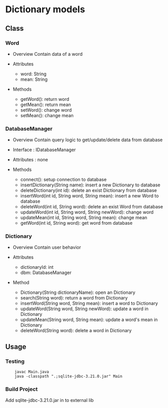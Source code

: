 # Dictionary models

## Class

### Word
- Overview
Contain data of a word

- Attributes
    - word: String
    - mean: String

- Methods
    - getWord(): return word
    - getMean(): return mean
    - setWord(): change word
    - setMean(): change mean

### DatabaseManager
- Overview
Contain query logic to get/update/delete data from database

- Interface : IDatabaseManager

- Attributes : none

- Methods
    - connect(): setup connection to database
    - insertDictionary(String name): insert a new Dictionary to database
    - deleteDictionary(int id): delete an exist Dictionary from database
    - insertWord(int id, String word, String mean): insert a new Word to database
    - deleteWord(int id, String word): delete an exist Word from database
    - updateWord(int id, String word, String newWord): change word
    - updateMean(int id, String word, String mean): change mean
    - getWord(int id, String word): get word from database

### Dictionary
- Overview
Contain user behavior

- Attributes
    - dictionaryId: int
    - dbm: DatabaseManager

- Method
    - Dictionary(String dictionaryName): open an Dictionary
    - search(String word): return a word from Dictionary
    - insertWord(String word, String mean): insert a word to Dictionary
    - updateWord(String word, String newWord): update a word in Dictionary
    - updateMean(String word, String mean): update a word's mean in Dictionary
    - deleteWord(String word): delete a word in Dictionary

## Usage

### Testing
```shell
    javac Main.java
    java -classpath ".;sqlite-jdbc-3.21.0.jar" Main
```

### Build Project
Add sqlite-jdbc-3.21.0.jar in to external lib

